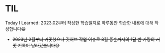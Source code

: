 # TIL
Today I Learned: 2023.02부터 작성한 학습일지로 하루동안 학습한 내용에 대해 작성합니다😁
+ ~~2023년 2월부터 커밋했으나 깃허브 작업 이슈로 3월 중순까지의 1달 반 가량의 커밋 기록이 날라갔습니다😅~~
